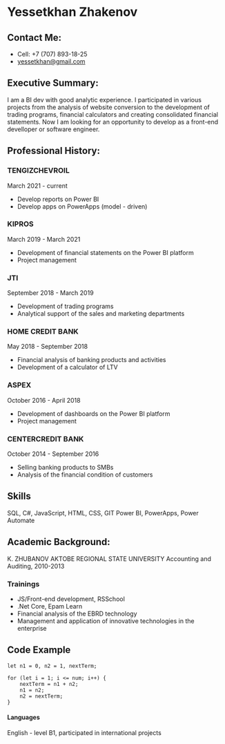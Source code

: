 # Yessetkhan Zhakenov

## Contact Me:
- Cell: +7 (707) 893-18-25
- yessetkhan@gmail.com 

## Executive Summary:
I am a BI dev with good analytic experience. 
I participated in various projects from the analysis of website conversion to the development of trading programs, financial calculators and creating consolidated financial statements. 
Now I am looking for an opportunity to develop as a front-end develloper or software engineer.

## Professional History:
### TENGIZCHEVROIL
March 2021 - current 
- Develop reports on Power BI
- Develop apps on PowerApps (model - driven)
### KIPROS
March 2019 - March 2021
- Development of financial statements on the Power BI platform
- Project management
### JTI
September 2018 - March 2019
- Development of trading programs
- Analytical support of the sales and marketing departments
### HOME CREDIT BANK
May 2018 - September 2018
- Financial analysis of banking products and activities
- Development of a calculator of LTV
### ASPEX
October 2016 - April 2018
- Development of dashboards on the Power BI platform
- Project management
### CENTERCREDIT BANK
October 2014 - September 2016
- Selling banking products to SMBs
- Analysis of the financial condition of customers

## Skills
SQL, C#, JavaScript, HTML, CSS, GIT
Power BI, PowerApps, Power Automate
## Academic Background:
K. ZHUBANOV AKTOBE REGIONAL STATE UNIVERSITY
Accounting and Auditing, 2010-2013

### Trainings
- JS/Front-end development, RSSchool
- .Net Core, Epam Learn
- Financial analysis of the EBRD technology
- Management and application of innovative technologies in the enterprise

## Code Example
```
let n1 = 0, n2 = 1, nextTerm;

for (let i = 1; i <= num; i++) {
    nextTerm = n1 + n2;
    n1 = n2;
    n2 = nextTerm;
}
```

#### Languages
English - level B1, participated in international projects
